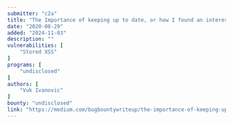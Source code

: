 ```yaml
---
submitter: "c2a"
title: "The Importance of keeping up to date, or how I found an interesting bug thanks to a tweet"
date: "2020-08-29"
added: "2024-11-03"
description: ""
vulnerabilities: [
    "Stored XSS"
]
programs: [
    "undisclosed"
]
authors: [
    "Vuk Ivanovic"
]
bounty: "undisclosed"
link: "https://medium.com/bugbountywriteup/the-importance-of-keeping-up-to-date-or-how-i-found-an-interesting-bug-thanks-to-a-tweet-2ec6ba9a5e1e"
---
```




